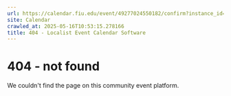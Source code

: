 ```yaml
---
url: https://calendar.fiu.edu/event/49277024550182/confirm?instance_id=49277024550183&return=https%3A%2F%2Fcalendar.fiu.edu%2Fmarc
site: Calendar
crawled_at: 2025-05-16T10:53:15.278166
title: 404 - Localist Event Calendar Software
---
```


# 404 - not found
We couldn't find the page on this community event platform.

